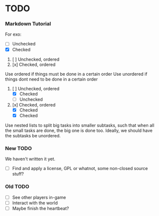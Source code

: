 # TODO

### Markdown Tutorial

For exo:

* [ ] Unchecked
* [x] Checked

1. [ ] Unchecked, ordered
2. [x] Checked, ordered

Use ordered if things must be done in a certain order
Use unordered if things dont need to be done in a certain order

1. [ ] Unchecked, ordered
   * [x] Checked
   * [ ] Unchecked
2. [x] Checked, ordered
   * [x] Checked
   * [x] Checked

Use nested lists to split big tasks into smaller subtasks,
such that when all the small tasks are done, the big one is done too.
Ideally, we should have the subtasks be unordered.

### New TODO

We haven't written it yet.

- [ ] Find and apply a license, GPL or whatnot, some non-closed source stuff?

### Old TODO

- [ ] See other players in-game
- [ ] Interact with the world
- [ ] Maybe finish the heartbeat?
